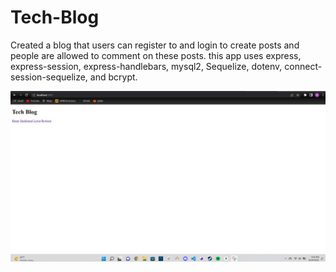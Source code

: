 # Tech-Blog

Created a blog that users can register to and login to create posts and people are allowed to comment on these posts.
this app uses express, express-session, express-handlebars, mysql2, Sequelize, dotenv, connect-session-sequelize, and bcrypt.

![Screenshot](https://github.com/NateB98/Tech-Blog/blob/main/images/tech-blog-screenshot.png)
